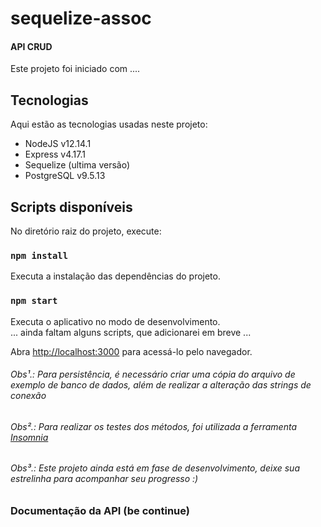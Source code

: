 # sequelize-assoc

#### API CRUD 
Este projeto foi iniciado com .... 

## Tecnologias 

Aqui estão as tecnologias usadas neste projeto:

* NodeJS v12.14.1
* Express v4.17.1
* Sequelize (ultima versão)
* PostgreSQL v9.5.13

## Scripts disponíveis

No diretório raiz do projeto, execute:

### `npm install`
Executa a instalação das dependências do projeto.

### `npm start`
Executa o aplicativo no modo de desenvolvimento.<br />
... ainda faltam alguns scripts, que adicionarei em breve ...


Abra [http://localhost:3000](http://localhost:3000) para acessá-lo pelo navegador.


###### *Obs¹.: Para persistência, é necessário criar uma cópia do arquivo de exemplo de banco de dados, além de realizar a alteração das strings de conexão*
###### *Obs².: Para realizar os testes dos métodos, foi utilizada a ferramenta [Insomnia](https://insomnia.rest/)*
###### *Obs³.: Este projeto ainda está em fase de desenvolvimento, deixe sua estrelinha para acompanhar seu progresso :)*

### Documentação da API (be continue)
